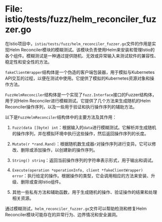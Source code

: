 # File: istio/tests/fuzz/helm_reconciler_fuzzer.go

在Istio项目中，`istio/tests/fuzz/helm_reconciler_fuzzer.go`文件的作用是实现Helm Reconciler模块的模糊测试。该模块负责使用Helm来安装和管理Istio的各个组件。模糊测试是一种通过提供随机、无效或异常输入来测试软件的兼容性、稳定性和安全性的方法。

`fakeClientWrapper`结构体是一个伪造的客户端包装器，用于模拟与Kubernetes API交互的过程，以便在测试中使用。它提供了模拟的Kubernetes资源对象和操作方法。

`FuzzHelmReconciler`结构体是一个实现了`fuzz.Interface`接口的Fuzzer结构体，用于对Helm Reconciler进行模糊测试。它提供了几个方法来生成随机的Helm Reconciler操作序列，以及一些用于验证和执行操作序列的辅助方法。

以下是`FuzzHelmReconciler`结构体中的主要方法及其作用：

1. `Fuzz(data []byte) int`：根据输入的`data`进行模糊测试。它解析并生成随机的操作序列，并在模拟环境中执行这些操作，然后返回操作序列的长度。

2. `Mutate(r *rand.Rand)`：根据随机数生成器`r`对操作序列进行变异。它可以修改、删除或添加操作，以创建新的操作序列。

3. `String() string`：返回当前操作序列的字符串表示形式，用于输出和调试。

4. `Execute(operation *operationInfo, client *fakeClientWrapper) error`：执行给定的操作。根据操作的类型，它会调用相应的方法来安装、升级、删除或查询Istio组件。

5. 其他一些私有方法和辅助函数，用于生成随机的操作、验证操作的结果和处理相关资源。

通过模糊测试，`helm_reconciler_fuzzer.go`文件可以帮助检测和修复Helm Reconciler模块可能存在的异常行为、边界情况和安全漏洞。

